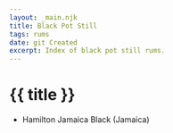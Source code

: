 ```yaml
---
layout: _main.njk
title: Black Pot Still
tags: rums
date: git Created
excerpt: Index of black pot still rums.
---
```

<!-- markdownlint-disable MD025 -->
# {{ title }}
<!-- markdownlint-enable MD025 -->

<div class="index col-2">

* Hamilton Jamaica Black (Jamaica)

</div>
